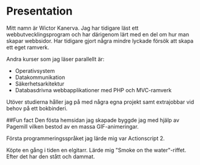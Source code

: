 Presentation
===============

Mitt namn är Wictor Kanerva. Jag har tidigare läst ett webbutvecklingsprogram och har därigenom lärt med en del om hur man skapar webbsidor.
Har tidigare gjort några mindre lyckade försök att skapa ett eget ramverk.

Andra kurser som jag läser parallellt är:

* Operativsystem
* Datakommunikation
* Säkerhetsarkitektur
* Databasdrivna webbapplikationer med PHP och MVC-ramverk

Utöver studierna håller jag på med några egna projekt samt extrajobbar vid behov på ett bokbinderi.

##Fun fact
Den fösta hemsidan jag skapade byggde jag med hjälp av Pagemill vilken bestod av en massa GIF-animeringar.

Första programmeringsspråket jag lärde mig var Actionscript 2.

Köpte en gång i tiden en elgitarr. Lärde mig "Smoke on the water"-riffet. Efter det har den stått och dammat.